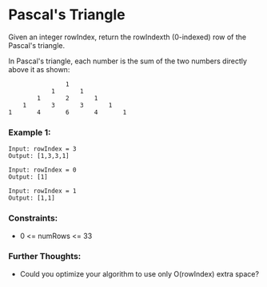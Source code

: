 # Pascal's Triangle

Given an integer rowIndex, return the rowIndexth (0-indexed) row of the Pascal's triangle.

In Pascal's triangle, each number is the sum of the two numbers directly above it as shown:

                    1
                1       1
            1       2       1
        1       3       3       1
    1       4       6       4       1   

### Example 1:

    Input: rowIndex = 3
    Output: [1,3,3,1]

    Input: rowIndex = 0
    Output: [1]

    Input: rowIndex = 1
    Output: [1,1]

### Constraints:

- 0 <= numRows <= 33

### Further Thoughts:

- Could you optimize your algorithm to use only O(rowIndex) extra space?